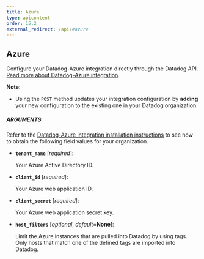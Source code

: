 ```yaml
---
title: Azure
type: apicontent
order: 15.2
external_redirect: /api/#azure
---
```


## Azure

Configure your Datadog-Azure integration directly through the Datadog API.
[Read more about Datadog-Azure integration][1].

**Note**:

* Using the `POST` method updates your integration configuration by **adding** your new configuration to the existing one in your Datadog organization.

##### ARGUMENTS

Refer to the [Datadog-Azure integration installation instructions][2] to see how to obtain the following field values for your organization.

* **`tenant_name`** [*required*]:

    Your Azure Active Directory ID.

* **`client_id`** [*required*]:

    Your Azure web application ID.

* **`client_secret`** [*required*]:

    Your Azure web application secret key.

* **`host_filters`** [*optional*, *default*=**None**]:

    Limit the Azure instances that are pulled into Datadog by using tags. Only hosts that match one of the defined tags are imported into Datadog.


[1]: /integrations/azure
[2]: /integrations/azure/#installation
